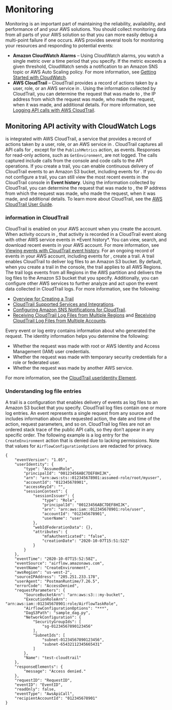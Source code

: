 # Monitoring<a name="monitoring"></a>

Monitoring is an important part of maintaining the reliability, availability, and performance of and your AWS solutions\. You should collect monitoring data from all parts of your AWS solution so that you can more easily debug a multi\-point failure if one occurs\. AWS provides several tools for monitoring your resources and responding to potential events:
+ **Amazon CloudWatch Alarms** – Using CloudWatch alarms, you watch a single metric over a time period that you specify\. If the metric exceeds a given threshold, CloudWatch sends a notification to an Amazon SNS topic or AWS Auto Scaling policy\. For more information, see [Getting Started with CloudWatch](https://docs.aws.amazon.com/AmazonCloudWatch/latest/monitoring/GettingStarted.html)\.
+ **AWS CloudTrail** – CloudTrail provides a record of actions taken by a user, role, or an AWS service in \. Using the information collected by CloudTrail, you can determine the request that was made to , the IP address from which the request was made, who made the request, when it was made, and additional details\. For more information, see [Logging API calls with AWS CloudTrail](https://docs.aws.amazon.com/AmazonCloudWatch/latest/monitoring/logging_cw_api_calls.html)\.

## Monitoring API activity with CloudWatch Logs<a name="monitor-ct-logs"></a>

 is integrated with AWS CloudTrail, a service that provides a record of actions taken by a user, role, or an AWS service in \. CloudTrail captures all API calls for , except for the `PublishMetrics` action, as events\. Responses for read\-only actions, such as `GetEnvironment`, are not logged\. The calls captured include calls from the console and code calls to the API operations\. If you create a trail, you can enable continuous delivery of CloudTrail events to an Amazon S3 bucket, including events for \. If you do not configure a trail, you can still view the most recent events in the CloudTrail console in **Event history**\. Using the information collected by CloudTrail, you can determine the request that was made to , the IP address from which the request was made, who made the request, when it was made, and additional details\. To learn more about CloudTrail, see the [AWS CloudTrail User Guide](https://docs.aws.amazon.com/awscloudtrail/latest/userguide/)\.

### information in CloudTrail<a name="monitor-ct-logs-info"></a>

CloudTrail is enabled on your AWS account when you create the account\. When activity occurs in , that activity is recorded in a CloudTrail event along with other AWS service events in \*Event history\*\. You can view, search, and download recent events in your AWS account\. For more information, see [Viewing events with CloudTrail event history](https://docs.aws.amazon.com/awscloudtrail/latest/userguide/view-cloudtrail-events.html)\. For an ongoing record of events in your AWS account, including events for , create a trail\. A trail enables CloudTrail to deliver log files to an Amazon S3 bucket\. By default, when you create a trail in the console, the trail applies to all AWS Regions\. The trail logs events from all Regions in the AWS partition and delivers the log files to the Amazon S3 bucket that you specify\. Additionally, you can configure other AWS services to further analyze and act upon the event data collected in CloudTrail logs\. For more information, see the following: 
+ [Overview for Creating a Trail](https://docs.aws.amazon.com/awscloudtrail/latest/userguide/cloudtrail-create-and-update-a-trail.html)
+ [CloudTrail Supported Services and Integrations](https://docs.aws.amazon.com/awscloudtrail/latest/userguide/cloudtrail-aws-service-specific-topics.html#cloudtrail-aws-service-specific-topics-integrations)\.
+ [Configuring Amazon SNS Notifications for CloudTrail](https://docs.aws.amazon.com/awscloudtrail/latest/userguide/getting_notifications_top_level.html)\.
+ [Receiving CloudTrail Log Files from Multiple Regions](https://docs.aws.amazon.com/awscloudtrail/latest/userguide/receive-cloudtrail-log-files-from-multiple-regions.html) and [Receiving CloudTrail Log Files from Multiple Accounts](https://docs.aws.amazon.com/awscloudtrail/latest/userguide/cloudtrail-receive-logs-from-multiple-accounts.html)\.

Every event or log entry contains information about who generated the request\. The identity information helps you determine the following:
+ Whether the request was made with root or AWS Identity and Access Management \(IAM\) user credentials\.
+ Whether the request was made with temporary security credentials for a role or federated user\. 
+ Whether the request was made by another AWS service\.

For more information, see the [CloudTrail userIdentity Element](https://docs.aws.amazon.com/awscloudtrail/latest/userguide/cloudtrail-event-reference-user-identity.html)\.

### Understanding log file entries<a name="monitor-ct-logs-understanding"></a>

A trail is a configuration that enables delivery of events as log files to an Amazon S3 bucket that you specify\. CloudTrail log files contain one or more log entries\. An event represents a single request from any source and includes information about the requested action, the date and time of the action, request parameters, and so on\. CloudTrail log files are not an ordered stack trace of the public API calls, so they don’t appear in any specific order\. The following example is a log entry for the `CreateEnvironment` action that is denied due to lacking permissions\. Note that values for `AirflowConfigurationOptions` are redacted for privacy\.

```
{
    "eventVersion": "1.05",
    "userIdentity": {
        "type": "AssumedRole",
        "principalId": "00123456ABC7DEF8HIJK",
        "arn": "arn:aws:sts::012345678901:assumed-role/root/myuser",
        "accountId": "012345678901",
        "accessKeyId": "",
        "sessionContext": {
            "sessionIssuer": {
                "type": "Role",
                "principalId": "00123456ABC7DEF8HIJK",
                "arn": "arn:aws:iam::012345678901:role/user",
                "accountId": "012345678901",
                "userName": "user"
            },
            "webIdFederationData": {},
            "attributes": {
                "mfaAuthenticated": "false",
                "creationDate": "2020-10-07T15:51:52Z"
            }
        }
    },
    "eventTime": "2020-10-07T15:52:58Z",
    "eventSource": "airflow.amazonaws.com",
    "eventName": "CreateEnvironment",
    "awsRegion": "us-west-2",
    "sourceIPAddress": "205.251.233.178",
    "userAgent": "PostmanRuntime/7.26.5",
    "errorCode": "AccessDenied",
    "requestParameters": {
        "SourceBucketArn": "arn:aws:s3:::my-bucket",
        "ExecutionRoleArn": "arn:aws:iam::012345678901:role/AirflowTaskRole",
        "AirflowConfigurationOptions": "***",
        "DagS3Path": "sample_dag.py",
        "NetworkConfiguration": {
            "SecurityGroupIds": [
                "sg-01234567890123456"
            ],
            "SubnetIds": [
                "subnet-01234567890123456",
                "subnet-65432112345665431"
            ]
        },
        "Name": "test-cloudtrail"
    },
    "responseElements": {
        "message": "Access denied."
    },
    "requestID": "RequestID",
    "eventID": "EventID",
    "readOnly": false,
    "eventType": "AwsApiCall",
    "recipientAccountId": "012345678901"
}
```